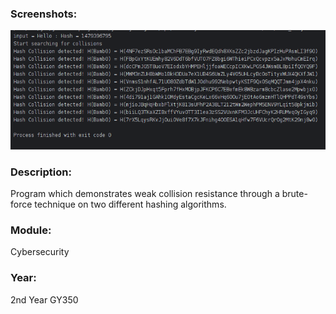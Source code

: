 ### Screenshots:
![Weak collision resistance](../1-Screenshots/Breaking-Hash-Functions.png)

### Description: 
Program which demonstrates weak collision resistance through a brute-force technique on two different hashing algorithms.

### Module: 
Cybersecurity

### Year: 
2nd Year GY350